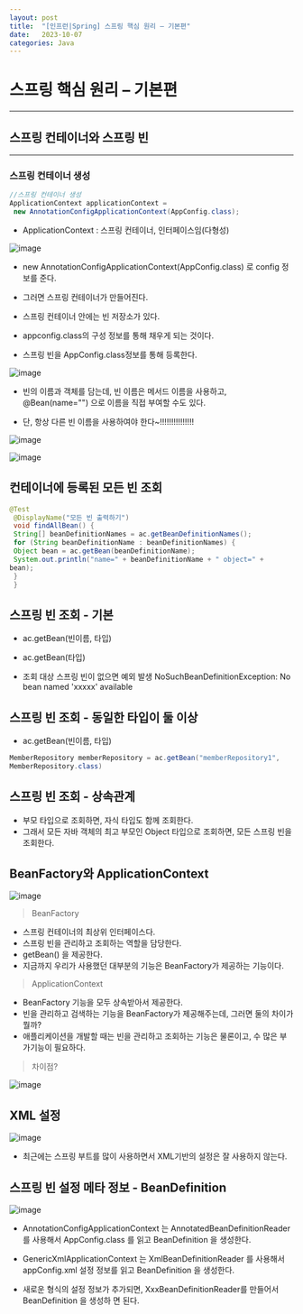 ```yaml
---
layout: post
title:  "[인프런|Spring] 스프링 핵심 원리 – 기본편"
date:   2023-10-07
categories: Java
---
```


# 스프링 핵심 원리 – 기본편

--- 



## 스프링 컨테이너와 스프링 빈

---

### 스프링 컨테이너 생성


```java
//스프링 컨테이너 생성
ApplicationContext applicationContext =
 new AnnotationConfigApplicationContext(AppConfig.class);
```

- ApplicationContext : 스프링 컨테이너, 인터페이스임(다형성)

![image](https://github.com/talkingOrange/talkingOrange.github.io/assets/88815795/7bdf7efd-19ff-4d93-a81d-fddd67991f01)


- new AnnotationConfigApplicationContext(AppConfig.class)  로 config 정보를 준다.
- 그러면 스프링 컨테이너가 만들어진다.
- 스프링 컨테이너 안에는 빈 저장소가 있다.
- appconfig.class의 구성 정보를 통해 채우게 되는 것이다.

- 스프링 빈을 AppConfig.class정보를 통해 등록한다.

![image](https://github.com/talkingOrange/talkingOrange.github.io/assets/88815795/68bdd2d8-46be-4fa1-a1d6-16de752a0d02)


- 빈의 이름과 객체를 담는데, 빈 이름은 메서드 이름을 사용하고, @Bean(name="") 으로 이름을 직접 부여할 수도 있다.

- 단, 항상 다른 빈 이름을 사용하여야 한다~!!!!!!!!!!!!!!!


![image](https://github.com/talkingOrange/talkingOrange.github.io/assets/88815795/c6e1e0d0-e737-4fac-93ad-4336be6a98bf)

![image](https://github.com/talkingOrange/talkingOrange.github.io/assets/88815795/34d72af6-a593-4bda-b286-ea2d6478aa7e)


## 컨테이너에 등록된 모든 빈 조회

```java
@Test
 @DisplayName("모든 빈 출력하기")
 void findAllBean() {
 String[] beanDefinitionNames = ac.getBeanDefinitionNames();
 for (String beanDefinitionName : beanDefinitionNames) {
 Object bean = ac.getBean(beanDefinitionName);
 System.out.println("name=" + beanDefinitionName + " object=" +
bean);
 }
 }
```

## 스프링 빈 조회 - 기본

- ac.getBean(빈이름, 타입)
- ac.getBean(타입)


- 조회 대상 스프링 빈이 없으면 예외 발생 NoSuchBeanDefinitionException: No bean named 'xxxxx' available

## 스프링 빈 조회 - 동일한 타입이 둘 이상

- ac.getBean(빈이름, 타입)

```java
MemberRepository memberRepository = ac.getBean("memberRepository1", 
MemberRepository.class)
```

## 스프링 빈 조회 - 상속관계

- 부모 타입으로 조회하면, 자식 타입도 함께 조회한다.
- 그래서 모든 자바 객체의 최고 부모인 Object 타입으로 조회하면, 모든 스프링 빈을 조회한다.

## BeanFactory와 ApplicationContext

![image](https://github.com/talkingOrange/talkingOrange.github.io/assets/88815795/e35c466b-6dc4-4c69-85cb-bef0e3d6ec00)

> BeanFactory

 + 스프링 컨테이너의 최상위 인터페이스다.
 + 스프링 빈을 관리하고 조회하는 역할을 담당한다.
 + getBean() 을 제공한다.
 + 지금까지 우리가 사용했던 대부분의 기능은 BeanFactory가 제공하는 기능이다.

> ApplicationContext
 
 + BeanFactory 기능을 모두 상속받아서 제공한다.
 + 빈을 관리하고 검색하는 기능을 BeanFactory가 제공해주는데, 그러면 둘의 차이가 뭘까?
 + 애플리케이션을 개발할 때는 빈을 관리하고 조회하는 기능은 물론이고, 수 많은 부가기능이 필요하다.


> 차이점?

![image](https://github.com/talkingOrange/talkingOrange.github.io/assets/88815795/20caacc0-e215-4cf7-bdaa-02f3d4a6bfe5)


## XML 설정

![image](https://github.com/talkingOrange/talkingOrange.github.io/assets/88815795/951bea1e-74e3-40c1-a793-bee9b0b5d8e1)

- 최근에는 스프링 부트를 많이 사용하면서 XML기반의 설정은 잘 사용하지 않는다.

## 스프링 빈 설정 메타 정보 - BeanDefinition

![image](https://github.com/talkingOrange/talkingOrange.github.io/assets/88815795/f2e0723c-5979-46f4-8205-a92ff56e30ba)

- AnnotationConfigApplicationContext 는 AnnotatedBeanDefinitionReader 를 사용해서
AppConfig.class 를 읽고 BeanDefinition 을 생성한다.

- GenericXmlApplicationContext 는 XmlBeanDefinitionReader 를 사용해서 appConfig.xml
설정 정보를 읽고 BeanDefinition 을 생성한다.

- 새로운 형식의 설정 정보가 추가되면, XxxBeanDefinitionReader를 만들어서 BeanDefinition 을 생성하
면 된다.



